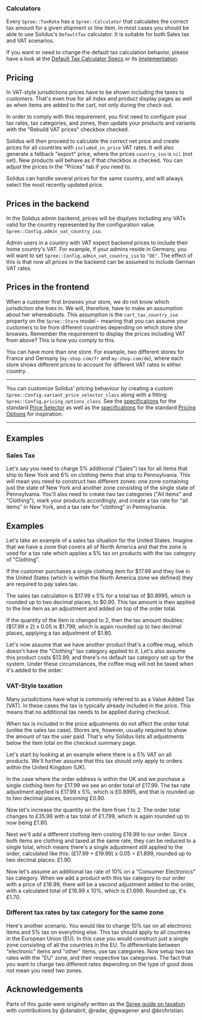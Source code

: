 ### Calculators

Every `Spree::TaxRate` has a `Spree::Calculator` that calculates the correct tax amount for a given shipment or line item. In most cases you should be able to use Solidus's `DefaultTax` calculator. It is suitable for both Sales tax and VAT scenarios.

If you want or need to change the default tax calculation behavior, please  have a look at the [Default Tax Calculator Specs](https://github.com/solidusio/solidus/blob/master/core/spec/models/spree/calculator/default_tax_spec.rb) or its [implementation](https://github.com/solidusio/solidus/blob/master/core/app/models/spree/calculator/default_tax.rb).

## Pricing

In VAT-style jurisdictions prices have to be shown including the taxes to customers. That's even true for all index and product display pages as well as when items are added to the cart, not only during the check out.

In order to comply with this requirement, you first need to configure your tax rates, tax categories, and zones, then update your products and variants with the "Rebuild VAT prices" checkbox checked.

Solidus will then proceed to calculate the correct net price and create prices for all countries with `included_in_price` VAT rates. It will also generate a fallback "export" price, where the prices `country_iso` is `nil` (not set). New products will behave as if that checkbox is checked. You can adjust the prices in the "Prices" tab if you need to.

Solidus can handle several prices for the same country, and will always select the most recently updated price.

## Prices in the backend

In the Solidus admin backend, prices will be displyes including any VATs valid for the country represented by the configuration value `Spree::Config.admin_vat_country_iso`.

Admin users in a country with VAT expect backend prices to include their home country's VAT. For example, if your admins reside in Germany, you will want to set `Spree::Config.admin_vat_country_iso` to `"DE"`. The effect of this is that now all prices in the backend can be assumed to include German VAT rates.

## Prices in the frontend

When a customer first browses your store, we do not know which jurisdiction she lives in. We will, therefore, have to make an assumption about her whereabouts. This assumption is the `cart_tax_country_iso` property on the `Spree::Store` model - meaning that you can assume your customers to be from different countries depending on which store she browses. Remember the requirement to display the prices including VAT from above? This is how you comply to this.

You can have more than one store. For example, two different stores for France and Germany (`my-shop.com/fr` and `my-shop.com/de`), where each store shows different prices to account for different VAT rates in either country.

***
You can customize Solidus' pricing behaviour by creating a custom `Spree::Config.variant_price_selector_class` along with a fitting `Spree::Config.pricing_options_class`.
See the [specifications](https://github.com/solidusio/solidus/blob/master/core/spec/models/spree/variant/price_selector_spec.rb) for the standard [Price Selector](https://github.com/solidusio/solidus/blob/master/core/app/models/spree/variant/price_selector.rb) as well as the [specifications](https://github.com/solidusio/solidus/blob/master/core/spec/models/spree/variant/pricing_options_spec.rb) for the standard [Pricing Options](https://github.com/solidusio/solidus/blob/master/core/app/models/spree/variant/pricing_options.rb) for inspiration.
***

## Examples

### Sales Tax

Let's say you need to charge 5% additional ("Sales") tax for all items that ship to New York and 6% on clothing items that ship to Pennsylvania. This will mean you need to construct two different zones: one zone containing just the state of New York and another zone consisting of the single state of Pennsylvania. You'll also need to create two tax categories ("All items" and "Clothing"), mark your products accordingly, and create a tax rate for "all items" in New York, and a tax rate for "clothing" in Pennsylvania.

## Examples

Let's take an example of a sales tax situation for the United States. Imagine that we have a zone that covers all of North America and that the zone is used for a tax rate which applies a 5% tax on products with the tax category of "Clothing".

If the customer purchases a single clothing item for $17.99 and they live in the United States (which is within the North America zone we defined) they are required to pay sales tax.

The sales tax calculation is $17.99 x 5% for a total tax of $0.8995, which is rounded up to two decimal places, to $0.90. This tax amount is then applied to the line item as an adjustment and added on top of the order total.

If the quantity of the item is changed to 2, then the tax amount doubles: ($17.99 x 2) x 0.05 is $1.799, which is again rounded up to two decimal places, applying a tax adjustment of $1.80.

Let's now assume that we have another product that's a coffee mug, which doesn't have the "Clothing" tax category applied to it. Let's also assume this product costs $13.99, and there's no default tax category set up for the system. Under these circumstances, the coffee mug will not be taxed when it's added to the order.

### VAT-Style taxation

Many jurisdictions have what is commonly referred to as a Value Added Tax (VAT). In these cases the tax is typically already included in the price. This means that no additional tax needs to be applied during checkout.

When tax is included in the price adjustments do not affect the order total (unlike the sales tax case). Stores are, however, usually required to show the amount of tax the user paid. That's why Solidus lists all adjustments below the item total on the checkout summary page.

Let's start by looking at an example where there is a 5% VAT on all products. We'll further assume that this tax should only apply to orders within the United Kingdom (UK).

In the case where the order address is within the UK and we purchase a single clothing item for &pound;17.99 we see an order total of &pound;17.99. The tax rate adjustment applied is &pound;17.99 x 5%, which is &pound;0.8995, and that is rounded up to two decimal places, becoming &pound;0.90.

Now let's increase the quantity on the item from 1 to 2. The order total changes to &pound;35.98 with a tax total of &pound;1.799, which is again rounded up to now being &pound;1.80.

Next we'll add a different clothing item costing &pound;19.99 to our order. Since both items are clothing and taxed at the same rate, they can be reduced to a single total, which means there's a single adjustment still applied to the order, calculated like this: (&pound;17.99 + &pound;19.99) x 0.05 = &pound;1.899, rounded up to two decimal places: &pound;1.90.

Now let's assume an additional tax rate of 10% on a "Consumer Electronics" tax category. When we add a product with this tax category to our order with a price of &pound;16.99, there will be a second adjustment added to the order, with a calculated total of &pound;16.99 x 10%, which is &pound;1.699. Rounded up, it's &pound;1.70.

### Different tax rates by tax category for the same zone

Here's another scenario. You would like to charge 10% tax on all electronic items and 5% tax on everything else. This tax should apply to all countries in the European Union (EU). In this case you would construct just a single zone consisting of all the countries in the EU. To differentiate between "electronic" items and "other" items, use tax categories. Now setup two tax rates with the "EU" zone, and their respective tax categories. The fact that you want to charge two different rates depending on the type of good does not mean you need two zones.

## Acknowledgements

Parts of this guide were originally written as the [Spree guide on taxation](https://github.com/spree/spree-guides/blob/master/content/developer/core/taxation.md) with contributions by @danabrit, @radar, @gwagener and @brchristian.
